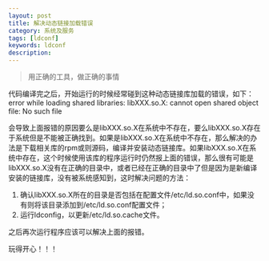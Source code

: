 ```yaml
---
layout: post
title: 解决动态链接加载错误
category: 系统及服务
tags: [ldconf]
keywords: ldconf
description:
---
```


> 用正确的工具，做正确的事情


代码编译完之后，开始运行的时候经常碰到这种动态链接库加载的错误，如下：
	error while loading shared libraries: libXXX.so.X: cannot open shared object file: No such file 

会导致上面报错的原因要么是libXXX.so.X在系统中不存在，要么libXXX.so.X存在于系统但是不能被正确找到。如果是libXXX.so.X在系统中不存在，那么解决的办法是下载相关库的rpm或则源码，编译并安装动态链接库。如果libXXX.so.X在系统中存在，这个时候使用该库的程序运行时仍然报上面的错误，那么很有可能是libXXX.so.X没有在正确的目录中，或者已经在正确的目录中了但是因为是新编译安装的链接库，没有被系统感知到，这时解决问题的方法：

1. 确认libXXX.so.X所在的目录是否包括在配置文件/etc/ld.so.conf中，如果没有则将该目录添加到/etc/ld.so.conf配置文件；
2. 运行ldconfig，以更新/etc/ld.so.cache文件。

之后再次运行程序应该可以解决上面的报错。


玩得开心！！！
